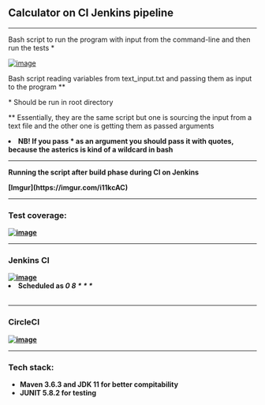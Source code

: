 <h2>Calculator on CI Jenkins pipeline</h2>
<hr/>
<p> Bash script to run the program with input from the command-line and then run the tests * </p>
<a href="https://ibb.co/kDhwtPr"><img src="https://i.ibb.co/3F0jnP8/image.png" alt="image" border="0"></a>

<p> Bash script reading variables from text_input.txt and passing them as input to the program ** </p>
<p> * Should be run in root directory </p>
<p> ** Essentially, they are the same script but one is sourcing the input from a text file and the other one is getting them as passed arguments </p>
<li> <strong>NB!<strong> If you pass * as an argument you should pass it with quotes, because the asterics is kind of a wildcard in bash </li>
<hr/>
<p> Running the script after build phase during CI on Jenkins </p>
[Imgur](https://imgur.com/i11kcAC)
<hr/>
  <h3>Test coverage:</h3>
  <a href="https://imgbb.com/"><img src="https://i.ibb.co/xq2SB2J/image.png" alt="image" border="0"></a>
<hr/>
  <h3>Jenkins CI </h3>
  <a href="https://ibb.co/ZGw59RL"><img src="https://i.ibb.co/Ntk5RgV/image.png" alt="image" border="0"></a>
  <li>Scheduled as <em>0 8 * * *</em></li>
  <br/>
  <hr/>
  <h3>CircleCI</h3>
  <a href="https://ibb.co/q96mcbG"><img src="https://i.ibb.co/S0SVMqT/image.png" alt="image" border="0"></a>
<hr/>
  <h3>Tech stack: </h3>
  <ul>
    <li>Maven 3.6.3 and JDK 11 for better compitability</li>
    <li>JUNIT 5.8.2 for testing</li>
  </ul>
